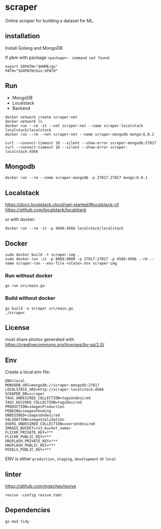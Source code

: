 # scraper

Online scraper for building a dataset for ML.

## installation

Install Golang and MongoDB

If pbm with package `<package>: command not found`:

    export GOPATH="$HOME/go"
    PATH="$GOPATH/bin:$PATH"

## Run

- MongoDB
- Localstack
- Backend

```shell
docker network create scraper-net
docker network ls
docker run --rm -it --net scraper-net --name scraper-localstack localstack/localstack
docker run --rm --net scraper-net --name scraper-mongodb mongo:6.0.1

curl --connect-timeout 10 --silent --show-error scraper-mongodb:27017
curl --connect-timeout 10 --silent --show-error scraper-localstack:4566
```

## Mongodb
    
    docker run --rm --name scraper-mongodb -p 27017:27017 mongo:6.0.1

## Localstack

https://docs.localstack.cloud/get-started/#localstack-cli
https://github.com/localstack/localstack

or with docker:

    docker run --rm -it -p 4566:4566 localstack/localstack

## Docker

    sudo docker build -t scraper-img .
    sudo docker run -it -p 8080:8080 -p 27017:27017 -p 4566:4566 --rm --name scraper-run --env-file <state>.env scraper-img

### Run without docker

    go run src/main.go

### Build without docker

    go build -o scraper src/main.go
    ./scraper

## License

must share photos generated with https://creativecommons.org/licenses/by-sa/2.0/

## Env

Create a local.env file:

    ENV=local
    MONGODB_URI=mongodb://scraper-mongodb:27017
    LOCALSTACK_URI=http://scraper-localstack:4566
    SCRAPER_DB=scraper
    TAGS_UNDESIRED_COLLECTION=tagsUndesired
    TAGS_DESIRED_COLLECTION=tagsDesired
    PRODUCTION=imagesProduction
    PENDING=imagesPending
    UNDESIRED=imagesUndesired
    VALIDATION=imagesValidation
    USERS_UNDESIRED_COLLECTION=usersUndesired
    IMAGES_BUCKET=<s3_bucket_name>
    FLICKR_PRIVATE_KEY=***
    FLICKR_PUBLIC_KEY=***
    UNSPLASH_PRIVATE_KEY=***
    UNSPLASH_PUBLIC_KEY=***
    PEXELS_PUBLIC_KEY=***

ENV is either `production`, `staging`, `development` or `local`

## linter

https://github.com/mgechev/revive

    revive -config revive.toml

## Dependencies

    go mod tidy

